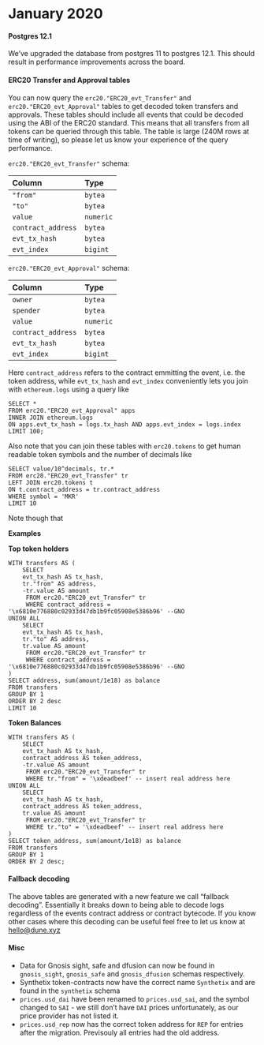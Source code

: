 # January 2020



#### Postgres 12.1 <a id="Postgres-121"></a>

We’ve upgraded the database from postgres 11 to postgres 12.1. This should result in performance improvements across the board.

#### ERC20 Transfer and Approval tables <a id="ERC20-Transfer-and-Approval-tables"></a>

You can now query the `erc20."ERC20_evt_Transfer"` and `erc20."ERC20_evt_Approval"` tables to get decoded token transfers and approvals. These tables should include all events that could be decoded using the ABI of the ERC20 standard. This means that all transfers from all tokens can be queried through this table. The table is large \(240M rows at time of writing\), so please let us know your experience of the query performance.

`erc20."ERC20_evt_Transfer"` schema:

| Column | Type |
| :--- | :--- |
| `"from"` | `bytea` |
| `"to"` | `bytea` |
| `value` | `numeric` |
| `contract_address` | `bytea` |
| `evt_tx_hash` | `bytea` |
| `evt_index` | `bigint` |

`erc20."ERC20_evt_Approval"` schema:

| Column | Type |
| :--- | :--- |
| `owner` | `bytea` |
| `spender` | `bytea` |
| `value` | `numeric` |
| `contract_address` | `bytea` |
| `evt_tx_hash` | `bytea` |
| `evt_index` | `bigint` |

Here `contract_address` refers to the contract emmitting the event, i.e. the token address, while `evt_tx_hash` and `evt_index` conveniently lets you join with `ethereum.logs` using a query like

```text
SELECT *
FROM erc20."ERC20_evt_Approval" apps
INNER JOIN ethereum.logs 
ON apps.evt_tx_hash = logs.tx_hash AND apps.evt_index = logs.index
LIMIT 100;
```

Also note that you can join these tables with `erc20.tokens` to get human readable token symbols and the number of decimals like

```text
SELECT value/10^decimals, tr.*
FROM erc20."ERC20_evt_Transfer" tr 
LEFT JOIN erc20.tokens t
ON t.contract_address = tr.contract_address
WHERE symbol = 'MKR'
LIMIT 10
```

Note though that

**Examples**

**Top token holders**

```text
WITH transfers AS (
    SELECT
    evt_tx_hash AS tx_hash,
    tr."from" AS address,
    -tr.value AS amount
     FROM erc20."ERC20_evt_Transfer" tr
     WHERE contract_address = '\x6810e776880c02933d47db1b9fc05908e5386b96' --GNO
UNION ALL
    SELECT
    evt_tx_hash AS tx_hash,
    tr."to" AS address,
    tr.value AS amount
     FROM erc20."ERC20_evt_Transfer" tr 
     WHERE contract_address = '\x6810e776880c02933d47db1b9fc05908e5386b96' --GNO
)
SELECT address, sum(amount/1e18) as balance
FROM transfers
GROUP BY 1
ORDER BY 2 desc
LIMIT 10
```

**Token Balances**

```text
WITH transfers AS (
    SELECT
    evt_tx_hash AS tx_hash,
    contract_address AS token_address,
    -tr.value AS amount
     FROM erc20."ERC20_evt_Transfer" tr
     WHERE tr."from" = '\xdeadbeef' -- insert real address here
UNION ALL
    SELECT
    evt_tx_hash AS tx_hash,
    contract_address AS token_address,
    tr.value AS amount
     FROM erc20."ERC20_evt_Transfer" tr 
     WHERE tr."to" = '\xdeadbeef' -- insert real address here
)
SELECT token_address, sum(amount/1e18) as balance
FROM transfers
GROUP BY 1
ORDER BY 2 desc;
```

#### Fallback decoding <a id="Fallback-decoding"></a>

The above tables are generated with a new feature we call “fallback decoding”. Essentially it breaks down to being able to decode logs regardless of the events contract address or contract bytecode. If you know other cases where this decoding can be useful feel free to let us know at [hello@dune.xyz](mailto:hello@dune.xyz)

#### Misc <a id="Misc1"></a>

* Data for Gnosis sight, safe and dfusion can now be found in `gnosis_sight`, `gnosis_safe` and `gnosis_dfusion` schemas respectively.
* Synthetix token-contracts now have the correct name `Synthetix` and are found in the `synthetix` schema
* `prices.usd_dai` have been renamed to `prices.usd_sai`, and the symbol changed to `SAI` - we still don’t have `DAI` prices unfortunately, as our price provider has not listed it.
* `prices.usd_rep` now has the correct token address for `REP` for entries after the migration. Previsouly all entries had the old address.

